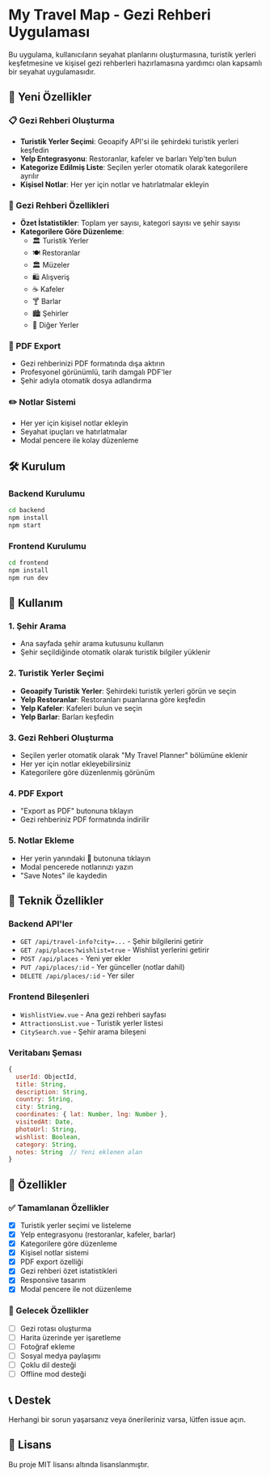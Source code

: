# My Travel Map - Gezi Rehberi Uygulaması

Bu uygulama, kullanıcıların seyahat planlarını oluşturmasına, turistik yerleri keşfetmesine ve kişisel gezi rehberleri hazırlamasına yardımcı olan kapsamlı bir seyahat uygulamasıdır.

## 🚀 Yeni Özellikler

### 📋 Gezi Rehberi Oluşturma
- **Turistik Yerler Seçimi**: Geoapify API'si ile şehirdeki turistik yerleri keşfedin
- **Yelp Entegrasyonu**: Restoranlar, kafeler ve barları Yelp'ten bulun
- **Kategorize Edilmiş Liste**: Seçilen yerler otomatik olarak kategorilere ayrılır
- **Kişisel Notlar**: Her yer için notlar ve hatırlatmalar ekleyin

### 🎯 Gezi Rehberi Özellikleri
- **Özet İstatistikler**: Toplam yer sayısı, kategori sayısı ve şehir sayısı
- **Kategorilere Göre Düzenleme**:
  - 🏛️ Turistik Yerler
  - 🍽️ Restoranlar
  - 🏛️ Müzeler
  - 🛍️ Alışveriş
  - ☕ Kafeler
  - 🍸 Barlar
  - 🏙️ Şehirler
  - 📍 Diğer Yerler

### 📄 PDF Export
- Gezi rehberinizi PDF formatında dışa aktırın
- Profesyonel görünümlü, tarih damgalı PDF'ler
- Şehir adıyla otomatik dosya adlandırma

### ✏️ Notlar Sistemi
- Her yer için kişisel notlar ekleyin
- Seyahat ipuçları ve hatırlatmalar
- Modal pencere ile kolay düzenleme

## 🛠️ Kurulum

### Backend Kurulumu
```bash
cd backend
npm install
npm start
```

### Frontend Kurulumu
```bash
cd frontend
npm install
npm run dev
```

## 📱 Kullanım

### 1. Şehir Arama
- Ana sayfada şehir arama kutusunu kullanın
- Şehir seçildiğinde otomatik olarak turistik bilgiler yüklenir

### 2. Turistik Yerler Seçimi
- **Geoapify Turistik Yerler**: Şehirdeki turistik yerleri görün ve seçin
- **Yelp Restoranlar**: Restoranları puanlarına göre keşfedin
- **Yelp Kafeler**: Kafeleri bulun ve seçin
- **Yelp Barlar**: Barları keşfedin

### 3. Gezi Rehberi Oluşturma
- Seçilen yerler otomatik olarak "My Travel Planner" bölümüne eklenir
- Her yer için notlar ekleyebilirsiniz
- Kategorilere göre düzenlenmiş görünüm

### 4. PDF Export
- "Export as PDF" butonuna tıklayın
- Gezi rehberiniz PDF formatında indirilir

### 5. Notlar Ekleme
- Her yerin yanındaki 📝 butonuna tıklayın
- Modal pencerede notlarınızı yazın
- "Save Notes" ile kaydedin

## 🔧 Teknik Özellikler

### Backend API'ler
- `GET /api/travel-info?city=...` - Şehir bilgilerini getirir
- `GET /api/places?wishlist=true` - Wishlist yerlerini getirir
- `POST /api/places` - Yeni yer ekler
- `PUT /api/places/:id` - Yer günceller (notlar dahil)
- `DELETE /api/places/:id` - Yer siler

### Frontend Bileşenleri
- `WishlistView.vue` - Ana gezi rehberi sayfası
- `AttractionsList.vue` - Turistik yerler listesi
- `CitySearch.vue` - Şehir arama bileşeni

### Veritabanı Şeması
```javascript
{
  userId: ObjectId,
  title: String,
  description: String,
  country: String,
  city: String,
  coordinates: { lat: Number, lng: Number },
  visitedAt: Date,
  photoUrl: String,
  wishlist: Boolean,
  category: String,
  notes: String  // Yeni eklenen alan
}
```

## 🌟 Özellikler

### ✅ Tamamlanan Özellikler
- [x] Turistik yerler seçimi ve listeleme
- [x] Yelp entegrasyonu (restoranlar, kafeler, barlar)
- [x] Kategorilere göre düzenleme
- [x] Kişisel notlar sistemi
- [x] PDF export özelliği
- [x] Gezi rehberi özet istatistikleri
- [x] Responsive tasarım
- [x] Modal pencere ile not düzenleme

### 🔄 Gelecek Özellikler
- [ ] Gezi rotası oluşturma
- [ ] Harita üzerinde yer işaretleme
- [ ] Fotoğraf ekleme
- [ ] Sosyal medya paylaşımı
- [ ] Çoklu dil desteği
- [ ] Offline mod desteği

## 📞 Destek

Herhangi bir sorun yaşarsanız veya önerileriniz varsa, lütfen issue açın.

## 📄 Lisans

Bu proje MIT lisansı altında lisanslanmıştır. 